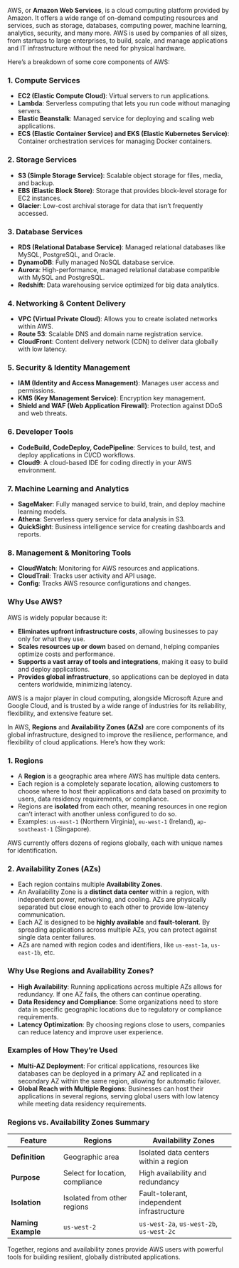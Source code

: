 AWS, or **Amazon Web Services**, is a cloud computing platform provided by Amazon. It offers a wide range of on-demand computing resources and services, such as storage, databases, computing power, machine learning, analytics, security, and many more. AWS is used by companies of all sizes, from startups to large enterprises, to build, scale, and manage applications and IT infrastructure without the need for physical hardware.

Here’s a breakdown of some core components of AWS:

### 1. **Compute Services**
   - **EC2 (Elastic Compute Cloud)**: Virtual servers to run applications.
   - **Lambda**: Serverless computing that lets you run code without managing servers.
   - **Elastic Beanstalk**: Managed service for deploying and scaling web applications.
   - **ECS (Elastic Container Service) and EKS (Elastic Kubernetes Service)**: Container orchestration services for managing Docker containers.

### 2. **Storage Services**
   - **S3 (Simple Storage Service)**: Scalable object storage for files, media, and backup.
   - **EBS (Elastic Block Store)**: Storage that provides block-level storage for EC2 instances.
   - **Glacier**: Low-cost archival storage for data that isn’t frequently accessed.

### 3. **Database Services**
   - **RDS (Relational Database Service)**: Managed relational databases like MySQL, PostgreSQL, and Oracle.
   - **DynamoDB**: Fully managed NoSQL database service.
   - **Aurora**: High-performance, managed relational database compatible with MySQL and PostgreSQL.
   - **Redshift**: Data warehousing service optimized for big data analytics.

### 4. **Networking & Content Delivery**
   - **VPC (Virtual Private Cloud)**: Allows you to create isolated networks within AWS.
   - **Route 53**: Scalable DNS and domain name registration service.
   - **CloudFront**: Content delivery network (CDN) to deliver data globally with low latency.

### 5. **Security & Identity Management**
   - **IAM (Identity and Access Management)**: Manages user access and permissions.
   - **KMS (Key Management Service)**: Encryption key management.
   - **Shield and WAF (Web Application Firewall)**: Protection against DDoS and web threats.

### 6. **Developer Tools**
   - **CodeBuild, CodeDeploy, CodePipeline**: Services to build, test, and deploy applications in CI/CD workflows.
   - **Cloud9**: A cloud-based IDE for coding directly in your AWS environment.

### 7. **Machine Learning and Analytics**
   - **SageMaker**: Fully managed service to build, train, and deploy machine learning models.
   - **Athena**: Serverless query service for data analysis in S3.
   - **QuickSight**: Business intelligence service for creating dashboards and reports.

### 8. **Management & Monitoring Tools**
   - **CloudWatch**: Monitoring for AWS resources and applications.
   - **CloudTrail**: Tracks user activity and API usage.
   - **Config**: Tracks AWS resource configurations and changes.

### Why Use AWS?
AWS is widely popular because it:
- **Eliminates upfront infrastructure costs**, allowing businesses to pay only for what they use.
- **Scales resources up or down** based on demand, helping companies optimize costs and performance.
- **Supports a vast array of tools and integrations**, making it easy to build and deploy applications.
- **Provides global infrastructure**, so applications can be deployed in data centers worldwide, minimizing latency.

AWS is a major player in cloud computing, alongside Microsoft Azure and Google Cloud, and is trusted by a wide range of industries for its reliability, flexibility, and extensive feature set.

In AWS, **Regions** and **Availability Zones (AZs)** are core components of its global infrastructure, designed to improve the resilience, performance, and flexibility of cloud applications. Here’s how they work:

### 1. **Regions**
   - A **Region** is a geographic area where AWS has multiple data centers.
   - Each region is a completely separate location, allowing customers to choose where to host their applications and data based on proximity to users, data residency requirements, or compliance.
   - Regions are **isolated** from each other, meaning resources in one region can’t interact with another unless configured to do so.
   - Examples: `us-east-1` (Northern Virginia), `eu-west-1` (Ireland), `ap-southeast-1` (Singapore).

   AWS currently offers dozens of regions globally, each with unique names for identification.

### 2. **Availability Zones (AZs)**
   - Each region contains multiple **Availability Zones**.
   - An Availability Zone is a **distinct data center** within a region, with independent power, networking, and cooling. AZs are physically separated but close enough to each other to provide low-latency communication.
   - Each AZ is designed to be **highly available** and **fault-tolerant**. By spreading applications across multiple AZs, you can protect against single data center failures.
   - AZs are named with region codes and identifiers, like `us-east-1a`, `us-east-1b`, etc.

### Why Use Regions and Availability Zones?
   - **High Availability**: Running applications across multiple AZs allows for redundancy. If one AZ fails, the others can continue operating.
   - **Data Residency and Compliance**: Some organizations need to store data in specific geographic locations due to regulatory or compliance requirements.
   - **Latency Optimization**: By choosing regions close to users, companies can reduce latency and improve user experience.

### Examples of How They’re Used
   - **Multi-AZ Deployment**: For critical applications, resources like databases can be deployed in a primary AZ and replicated in a secondary AZ within the same region, allowing for automatic failover.
   - **Global Reach with Multiple Regions**: Businesses can host their applications in several regions, serving global users with low latency while meeting data residency requirements.

### Regions vs. Availability Zones Summary
| Feature            | Regions                         | Availability Zones                        |
|--------------------|---------------------------------|-------------------------------------------|
| **Definition**     | Geographic area                 | Isolated data centers within a region     |
| **Purpose**        | Select for location, compliance | High availability and redundancy          |
| **Isolation**      | Isolated from other regions     | Fault-tolerant, independent infrastructure |
| **Naming Example** | `us-west-2`                     | `us-west-2a`, `us-west-2b`, `us-west-2c`  |

Together, regions and availability zones provide AWS users with powerful tools for building resilient, globally distributed applications.